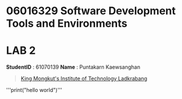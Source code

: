 # 06016329 Software Development Tools and Environments

# LAB 2

**StudentID** : 61070139
**Name** : Puntakarn Kaewsanghan

> <a href="https://www.kmitl.ac.th">King Mongkut's Institute of Technology Ladkrabang</a>

'''print("hello world")'''